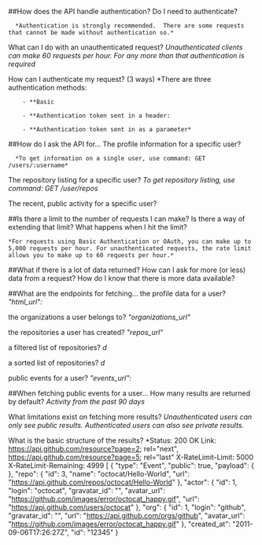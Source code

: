 ##How does the API handle authentication?
  Do I need to authenticate?

      *Authentication is strongly recommended.  There are some requests that cannot be made without authentication so.*

  What can I do with an unauthenticated request?
      *Unauthenticated clients can make 60 requests per hour.  For any more than that authentication is required*

  How can I authenticate my request? (3 ways)
      *There are three authentication methods:

        - **Basic

        - **Authentication token sent in a header:

        - **Authentication token sent in as a parameter*

##How do I ask the API for...
  The profile information for a specific user?

      *To get information on a single user, use command: GET /users/:username*

  The repository listing for a specific user?
  *To get repository listing, use command: GET /user/repos*

  The recent, public activity for a specific user?

##Is there a limit to the number of requests I can make?
  Is there a way of extending that limit?
  What happens when I hit the limit?

    *For requests using Basic Authentication or OAuth, you can make up to 5,000 requests per hour. For unauthenticated requests, the rate limit allows you to make up to 60 requests per hour.*


##What if there is a lot of data returned?
  How can I ask for more (or less) data from a request?
  How do I know that there is more data available?

##What are the endpoints for fetching...
  the profile data for a user?
    *"html_url":*

  the organizations a user belongs to?
    *"organizations_url"*

  the repositories a user has created?
    *"repos_url"*

  a filtered list of repositories?
    *d*

  a sorted list of repositories?
    *d*

  public events for a user?
    *"events_url":*

##When fetching public events for a user...
  How many results are returned by default?
    *Activity from the past 90 days*

  What limitations exist on fetching more results?
    *Unauthenticated users can only see public results.  Authenticated users can also see private results.*

  What is the basic structure of the results?
  *Status: 200 OK
Link: <https://api.github.com/resource?page=2>; rel="next",
      <https://api.github.com/resource?page=5>; rel="last"
X-RateLimit-Limit: 5000
X-RateLimit-Remaining: 4999
[
  {
    "type": "Event",
    "public": true,
    "payload": {
    },
    "repo": {
      "id": 3,
      "name": "octocat/Hello-World",
      "url": "https://api.github.com/repos/octocat/Hello-World"
    },
    "actor": {
      "id": 1,
      "login": "octocat",
      "gravatar_id": "",
      "avatar_url": "https://github.com/images/error/octocat_happy.gif",
      "url": "https://api.github.com/users/octocat"
    },
    "org": {
      "id": 1,
      "login": "github",
      "gravatar_id": "",
      "url": "https://api.github.com/orgs/github",
      "avatar_url": "https://github.com/images/error/octocat_happy.gif"
    },
    "created_at": "2011-09-06T17:26:27Z",
    "id": "12345"
  }
